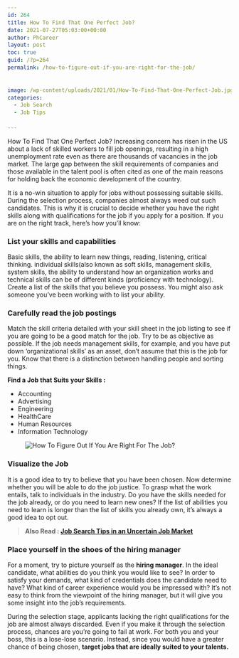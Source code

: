 ```yaml
---
id: 264
title: How To Find That One Perfect Job?
date: 2021-07-27T05:03:00+00:00
author: PhCareer
layout: post
toc: true
guid: /?p=264
permalink: /how-to-figure-out-if-you-are-right-for-the-job/


image: /wp-content/uploads/2021/01/How-To-Find-That-One-Perfect-Job.jpg
categories:
  - Job Search
  - Job Tips

---
```



How To Find That One Perfect Job? Increasing concern has risen in the US about a lack of skilled workers to fill job openings, resulting in a high unemployment rate even as there are thousands of vacancies in the job market. The large gap between the skill requirements of companies and those available in the talent pool is often cited as one of the main reasons for holding back the economic development of the country.

It is a no-win situation to apply for jobs without possessing suitable skills. During the selection process, companies almost always weed out such candidates. This is why it is crucial to decide whether you have the right skills along with qualifications for the job if you apply for a position. If you are on the right track, here&#8217;s how you&#8217;ll know:

### **List your skills and capabilities**

Basic skills, the ability to learn new things, reading, listening, critical thinking. individual skills(also known as soft skills, management skills, system skills, the ability to understand how an organization works and technical skills can be of different kinds (proficiency with technology). Create a list of the skills that you believe you possess. You might also ask someone you&#8217;ve been working with to list your ability.

### **Carefully read the job postings**

Match the skill criteria detailed with your skill sheet in the job listing to see if you are going to be a good match for the job. Try to be as objective as possible. If the job needs management skills, for example, and you have put down &#8216;organizational skills&#8217; as an asset, don&#8217;t assume that this is the job for you. Know that there is a distinction between handling people and sorting things.

**Find a Job that Suits your Skills :**


  * Accounting
  * Advertising
  * Engineering
  * HealthCare
  * Human Resources
  * Information Technology
  
  <figure class="wp-block-image size-large is-resized">

<img loading="lazy" src="/wp-content/uploads/2021/01/job-skills-1024x594.jpg" alt="How To Figure Out If You Are Right For The Job?" class="wp-image-265" width="667" height="386" srcset="/wp-content/uploads/2021/01/job-skills-1024x594.jpg 1024w, /wp-content/uploads/2021/01/job-skills-300x174.jpg 300w, /wp-content/uploads/2021/01/job-skills-768x445.jpg 768w, /wp-content/uploads/2021/01/job-skills.jpg 1200w" sizes="(max-width: 667px) 100vw, 667px" /> </figure> 

### **Visualize the Job**

It is a good idea to try to believe that you have been chosen. Now determine whether you will be able to do the job justice. To grasp what the work entails, talk to individuals in the industry. Do you have the skills needed for the job already, or do you need to learn new ones? If the list of abilities you need to learn is longer than the list of skills you already own, it&#8217;s always a good idea to opt out.

<blockquote class="wp-block-quote">
  <p>
    <strong>Also Read : <a href="/job-search-tips-in-an-uncertain-job-market/">Job Search Tips in an Uncertain Job Market</a></strong>
  </p>
</blockquote>

### **Place yourself in the shoes of the hiring manager**

For a moment, try to picture yourself as the **hiring manager**. In the ideal candidate, what abilities do you think you would like to see? In order to satisfy your demands, what kind of credentials does the candidate need to have? What kind of career experience would you be impressed with? It&#8217;s not easy to think from the viewpoint of the hiring manager, but it will give you some insight into the job&#8217;s requirements.

During the selection stage, applicants lacking the right qualifications for the job are almost always discarded. Even if you make it through the selection process, chances are you&#8217;re going to fail at work. For both you and your boss, this is a lose-lose scenario. Instead, since you would have a greater chance of being chosen,  **target jobs that are ideally suited to your talents.** 

 
